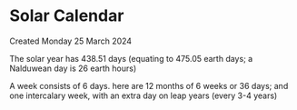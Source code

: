 # Solar Calendar
Created Monday 25 March 2024

The solar year has 438.51 days (equating to 475.05 earth days; a Nalduwean day is 26 earth hours)

A week consists of 6 days. here are 12 months of 6 weeks or 36 days; and one intercalary week, with an extra day on leap years (every 3-4 years)

